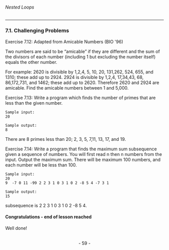 ###### Nested Loops
---

### 7.1. Challenging Problems

Exercise 7.12: Adapted from Amicable Numbers (BIO '96)

Two numbers are said to be “amicable” if they are different and the sum of the
divisors of each number (including 1 but excluding the number itself) equals the
other number.

For example: 2620 is divisible by 1,2,4, 5, 10, 20, 131,262, 524, 655, and 1310;
these add up to 2924. 2924 is divisible by 1,2,4, 17,34,43, 68, 86,172,731, and
1462; these add up to 2620. Therefore 2620 and 2924 are amicable. Find the
amicable numbers between 1 and 5,000.

Exercise 7.13: Write a program which finds the number of primes that are less
than the given number.

```
Sample input:
20
```

```
Sample output:
8
```

There are 8 primes less than 20; 2, 3, 5, 7,11, 13, 17, and 19.

Exercise 7.14: Write a program that finds the maximum sum subsequence given a sequence of numbers. You will first read n then n numbers from the input. Output the maximum sum. There will be maximum 100 numbers, and each number will be less than 100.

```
Sample input:
20
9  -7 0 11 -99 2 2 3 1 0 3 1 0 2 -8 5 4 -7 3 1
```

```
Sample output:
15
```

subsequence is 2 2 3 1 0 3 1 0 2 -8 5 4.


#### **Congratulations - end of lesson reached**

Well done!

<br>

<center> - 59 - </center>